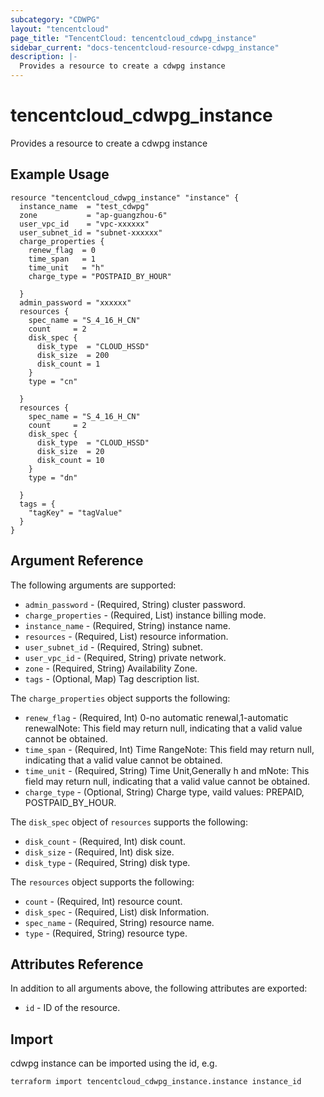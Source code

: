 ```yaml
---
subcategory: "CDWPG"
layout: "tencentcloud"
page_title: "TencentCloud: tencentcloud_cdwpg_instance"
sidebar_current: "docs-tencentcloud-resource-cdwpg_instance"
description: |-
  Provides a resource to create a cdwpg instance
---
```


# tencentcloud_cdwpg_instance

Provides a resource to create a cdwpg instance

## Example Usage

```hcl
resource "tencentcloud_cdwpg_instance" "instance" {
  instance_name  = "test_cdwpg"
  zone           = "ap-guangzhou-6"
  user_vpc_id    = "vpc-xxxxxx"
  user_subnet_id = "subnet-xxxxxx"
  charge_properties {
    renew_flag  = 0
    time_span   = 1
    time_unit   = "h"
    charge_type = "POSTPAID_BY_HOUR"

  }
  admin_password = "xxxxxx"
  resources {
    spec_name = "S_4_16_H_CN"
    count     = 2
    disk_spec {
      disk_type  = "CLOUD_HSSD"
      disk_size  = 200
      disk_count = 1
    }
    type = "cn"

  }
  resources {
    spec_name = "S_4_16_H_CN"
    count     = 2
    disk_spec {
      disk_type  = "CLOUD_HSSD"
      disk_size  = 20
      disk_count = 10
    }
    type = "dn"

  }
  tags = {
    "tagKey" = "tagValue"
  }
}
```

## Argument Reference

The following arguments are supported:

* `admin_password` - (Required, String) cluster password.
* `charge_properties` - (Required, List) instance billing mode.
* `instance_name` - (Required, String) instance name.
* `resources` - (Required, List) resource information.
* `user_subnet_id` - (Required, String) subnet.
* `user_vpc_id` - (Required, String) private network.
* `zone` - (Required, String) Availability Zone.
* `tags` - (Optional, Map) Tag description list.

The `charge_properties` object supports the following:

* `renew_flag` - (Required, Int) 0-no automatic renewal,1-automatic renewalNote: This field may return null, indicating that a valid value cannot be obtained.
* `time_span` - (Required, Int) Time RangeNote: This field may return null, indicating that a valid value cannot be obtained.
* `time_unit` - (Required, String) Time Unit,Generally h and mNote: This field may return null, indicating that a valid value cannot be obtained.
* `charge_type` - (Optional, String) Charge type, vaild values: PREPAID, POSTPAID_BY_HOUR.

The `disk_spec` object of `resources` supports the following:

* `disk_count` - (Required, Int) disk count.
* `disk_size` - (Required, Int) disk size.
* `disk_type` - (Required, String) disk type.

The `resources` object supports the following:

* `count` - (Required, Int) resource count.
* `disk_spec` - (Required, List) disk Information.
* `spec_name` - (Required, String) resource name.
* `type` - (Required, String) resource type.

## Attributes Reference

In addition to all arguments above, the following attributes are exported:

* `id` - ID of the resource.



## Import

cdwpg instance can be imported using the id, e.g.

```
terraform import tencentcloud_cdwpg_instance.instance instance_id
```

